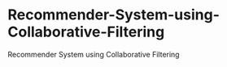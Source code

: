 # Recommender-System-using-Collaborative-Filtering
Recommender System using Collaborative Filtering
